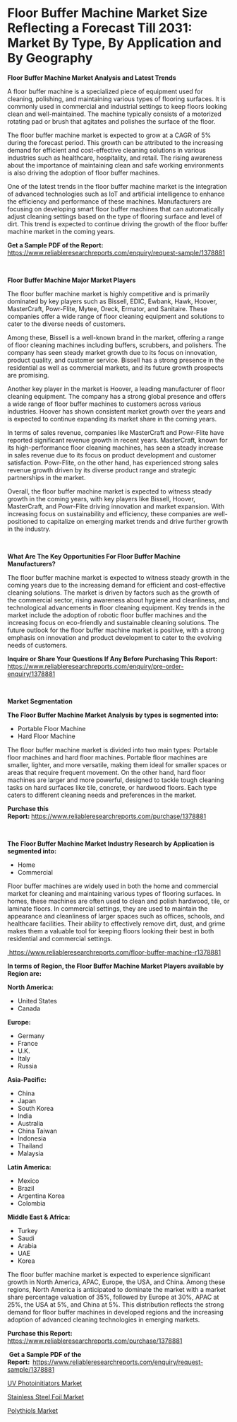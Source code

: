 <p><h1>Floor Buffer Machine Market Size Reflecting a Forecast Till 2031: Market By Type, By Application and By Geography</h1></p><p><strong>Floor Buffer Machine Market Analysis and Latest Trends</strong></p>
<p><p>A floor buffer machine is a specialized piece of equipment used for cleaning, polishing, and maintaining various types of flooring surfaces. It is commonly used in commercial and industrial settings to keep floors looking clean and well-maintained. The machine typically consists of a motorized rotating pad or brush that agitates and polishes the surface of the floor.</p><p>The floor buffer machine market is expected to grow at a CAGR of 5% during the forecast period. This growth can be attributed to the increasing demand for efficient and cost-effective cleaning solutions in various industries such as healthcare, hospitality, and retail. The rising awareness about the importance of maintaining clean and safe working environments is also driving the adoption of floor buffer machines.</p><p>One of the latest trends in the floor buffer machine market is the integration of advanced technologies such as IoT and artificial intelligence to enhance the efficiency and performance of these machines. Manufacturers are focusing on developing smart floor buffer machines that can automatically adjust cleaning settings based on the type of flooring surface and level of dirt. This trend is expected to continue driving the growth of the floor buffer machine market in the coming years.</p></p>
<p><strong>Get a Sample PDF of the Report:&nbsp;</strong> <a href="https://www.reliableresearchreports.com/enquiry/request-sample/1378881">https://www.reliableresearchreports.com/enquiry/request-sample/1378881</a></p>
<p>&nbsp;</p>
<p><strong>Floor Buffer Machine Major Market Players</strong></p>
<p><p>The floor buffer machine market is highly competitive and is primarily dominated by key players such as Bissell, EDIC, Ewbank, Hawk, Hoover, MasterCraft, Powr-Flite, Mytee, Oreck, Ermator, and Sanitaire. These companies offer a wide range of floor cleaning equipment and solutions to cater to the diverse needs of customers.</p><p>Among these, Bissell is a well-known brand in the market, offering a range of floor cleaning machines including buffers, scrubbers, and polishers. The company has seen steady market growth due to its focus on innovation, product quality, and customer service. Bissell has a strong presence in the residential as well as commercial markets, and its future growth prospects are promising.</p><p>Another key player in the market is Hoover, a leading manufacturer of floor cleaning equipment. The company has a strong global presence and offers a wide range of floor buffer machines to customers across various industries. Hoover has shown consistent market growth over the years and is expected to continue expanding its market share in the coming years.</p><p>In terms of sales revenue, companies like MasterCraft and Powr-Flite have reported significant revenue growth in recent years. MasterCraft, known for its high-performance floor cleaning machines, has seen a steady increase in sales revenue due to its focus on product development and customer satisfaction. Powr-Flite, on the other hand, has experienced strong sales revenue growth driven by its diverse product range and strategic partnerships in the market.</p><p>Overall, the floor buffer machine market is expected to witness steady growth in the coming years, with key players like Bissell, Hoover, MasterCraft, and Powr-Flite driving innovation and market expansion. With increasing focus on sustainability and efficiency, these companies are well-positioned to capitalize on emerging market trends and drive further growth in the industry.</p></p>
<p>&nbsp;</p>
<p><strong>What Are The Key Opportunities For Floor Buffer Machine Manufacturers?</strong></p>
<p><p>The floor buffer machine market is expected to witness steady growth in the coming years due to the increasing demand for efficient and cost-effective cleaning solutions. The market is driven by factors such as the growth of the commercial sector, rising awareness about hygiene and cleanliness, and technological advancements in floor cleaning equipment. Key trends in the market include the adoption of robotic floor buffer machines and the increasing focus on eco-friendly and sustainable cleaning solutions. The future outlook for the floor buffer machine market is positive, with a strong emphasis on innovation and product development to cater to the evolving needs of customers.</p></p>
<p><strong>Inquire or Share Your Questions If Any Before Purchasing This Report:</strong> <a href="https://www.reliableresearchreports.com/enquiry/pre-order-enquiry/1378881">https://www.reliableresearchreports.com/enquiry/pre-order-enquiry/1378881</a></p>
<p>&nbsp;</p>
<p><strong>Market Segmentation</strong></p>
<p><strong>The Floor Buffer Machine Market Analysis by types is segmented into:</strong></p>
<p><ul><li>Portable Floor Machine</li><li>Hard Floor Machine</li></ul></p>
<p><p>The floor buffer machine market is divided into two main types: Portable floor machines and hard floor machines. Portable floor machines are smaller, lighter, and more versatile, making them ideal for smaller spaces or areas that require frequent movement. On the other hand, hard floor machines are larger and more powerful, designed to tackle tough cleaning tasks on hard surfaces like tile, concrete, or hardwood floors. Each type caters to different cleaning needs and preferences in the market.</p></p>
<p><strong>Purchase this Report:&nbsp;</strong><a href="https://www.reliableresearchreports.com/purchase/1378881">https://www.reliableresearchreports.com/purchase/1378881</a></p>
<p>&nbsp;</p>
<p><strong>The Floor Buffer Machine Market Industry Research by Application is segmented into:</strong></p>
<p><ul><li>Home</li><li>Commercial</li></ul></p>
<p><p>Floor buffer machines are widely used in both the home and commercial market for cleaning and maintaining various types of flooring surfaces. In homes, these machines are often used to clean and polish hardwood, tile, or laminate floors. In commercial settings, they are used to maintain the appearance and cleanliness of larger spaces such as offices, schools, and healthcare facilities. Their ability to effectively remove dirt, dust, and grime makes them a valuable tool for keeping floors looking their best in both residential and commercial settings.</p></p>
<p><a href="https://www.reliableresearchreports.com/floor-buffer-machine-r1378881">&nbsp;https://www.reliableresearchreports.com/floor-buffer-machine-r1378881</a></p>
<p><strong>In terms of Region, the Floor Buffer Machine Market Players available by Region are:</strong></p>
<p>
    <p> <strong> North America: </strong>
        <ul>
            <li>United States</li>
            <li>Canada</li>
        </ul>
        </p> 
    <p> <strong> Europe: </strong>
        <ul>
            <li>Germany</li>
            <li>France</li>
            <li>U.K.</li>
            <li>Italy</li>
            <li>Russia</li>
        </ul>
        </p> 
    <p> <strong> Asia-Pacific: </strong>
        <ul>
            <li>China</li>
            <li>Japan</li>
            <li>South Korea</li>
            <li>India</li>
            <li>Australia</li>
            <li>China Taiwan</li>
            <li>Indonesia</li>
            <li>Thailand</li>
            <li>Malaysia</li>
        </ul>
        </p> 
    <p> <strong> Latin America: </strong>
        <ul>
            <li>Mexico</li>
            <li>Brazil</li>
            <li>Argentina Korea</li>
            <li>Colombia</li>
        </ul>
        </p> 
    <p> <strong> Middle East & Africa: </strong>
        <ul>
            <li>Turkey</li>
            <li>Saudi</li>
            <li>Arabia</li>
            <li>UAE</li>
            <li>Korea</li>
        </ul>
    </p>
    </p>
<p><p>The floor buffer machine market is expected to experience significant growth in North America, APAC, Europe, the USA, and China. Among these regions, North America is anticipated to dominate the market with a market share percentage valuation of 35%, followed by Europe at 30%, APAC at 25%, the USA at 5%, and China at 5%. This distribution reflects the strong demand for floor buffer machines in developed regions and the increasing adoption of advanced cleaning technologies in emerging markets.</p></p>
<p><strong>Purchase this Report: </strong><a href="https://www.reliableresearchreports.com/purchase/1378881">https://www.reliableresearchreports.com/purchase/1378881</a></p>
<p>&nbsp;<strong>Get a Sample PDF of the Report:&nbsp;&nbsp;</strong><a href="https://www.reliableresearchreports.com/enquiry/request-sample/1378881">https://www.reliableresearchreports.com/enquiry/request-sample/1378881</a></p>
<p><strong></strong></p>
<p><p><a href="https://cute-banjo-8ca.notion.site/Global-UV-Photoinitiators-Market-Size-and-Market-Trends-Insights-and-Projections-from-2024-to-2031-5048aec6d49140d191de8498ecad1e5f">UV Photoinitiators Market</a></p><p><a href="https://shimmer-gardenia-37a.notion.site/Stainless-Steel-Foil-Market-Offers-Provide-Insightful-Data-for-the-Time-Period-from-2024-to-2031-and-233ce58e8cb74529b642475977d2a2a4">Stainless Steel Foil Market</a></p><p><a href="https://meowing-lemming-dd3.notion.site/Polythiols-Market-Size-Share-Trends-Analysis-Report-By-Material-By-Type-By-End-user-By-Region--1ec4d086da114f97886fd10c12e4f4e5">Polythiols Market</a></p></p>